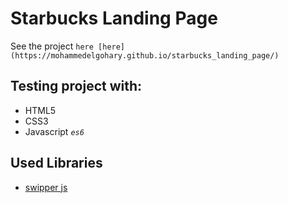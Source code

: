# Starbucks Landing Page
See the project `here [here](https://mohammedelgohary.github.io/starbucks_landing_page/)`


## Testing project with: 
 * HTML5
 * CSS3
 * Javascript *`es6`*

## Used Libraries
 * [swipper js](https://swiperjs.com/)
